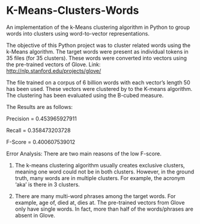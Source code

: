 # K-Means-Clusters-Words
An implementation of the k-Means clustering algorithm in Python to group words into clusters using word-to-vector representations.

The objective of this Python project was to cluster related words using the k-Means algorithm. 
The target words were present as individual tokens in 35 files (for 35 clusters). 
These words were converted into vectors using the pre-trained vectors of Glove. Link: http://nlp.stanford.edu/projects/glove/

The file trained on a corpus of 6 billion words with each vector’s length 50 has been used. 
These vectors were clustered by to the K-means algorithm. The clustering has been evaluated using the B-cubed measure.

The Results are as follows:

Precision =  0.453965927911

Recall =  0.358473203728

F-Score =  0.400607539012

Error Analysis: There are two main reasons of the low F-score. 

1)	The k-means clustering algorithm usually creates exclusive clusters, meaning one word could not be in both clusters.
However, in the ground truth, many words are in multiple clusters. For example, the acronym ‘aka’ is there in 3 clusters. 

2)	There are many multi-word phrases among the target words. 
For example, age of, died at, dies at. The pre-trained vectors from Glove only have single words. 
In fact, more than half of the words/phrases are absent in Glove. 

